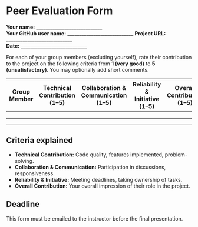 # Peer Evaluation Form

**Your name:** ____________________________  
**Your GitHub user name:** ____________________________ 
**Project URL:** ____________________________  
**Date:** ____________________________

For each of your group members (excluding yourself), rate their contribution to the project on the following criteria from **1 (very good)** to **5 (unsatisfactory)**. You may optionally add short comments.

| Group Member | Technical Contribution (1–5) | Collaboration & Communication (1–5) | Reliability & Initiative (1–5) | Overall Contribution (1–5) | Comments (optional) |
|--------------|------------------------------|------------------------------------|-------------------------------|----------------------------|----------------------|
|              |                              |                                    |                               |                            |                      |
|              |                              |                                    |                               |                            |                      |
|              |                              |                                    |                               |                            |                      |

---

## Criteria explained

- **Technical Contribution:** Code quality, features implemented, problem-solving.
- **Collaboration & Communication:** Participation in discussions, responsiveness.
- **Reliability & Initiative:** Meeting deadlines, taking ownership of tasks.
- **Overall Contribution:** Your overall impression of their role in the project.

## Deadline

This form must be emailed to the instructor before the final presentation.
